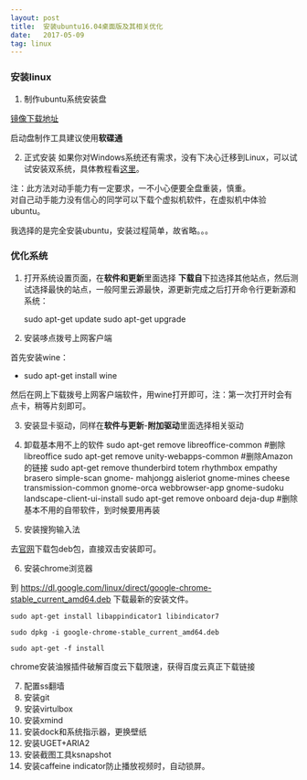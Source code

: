 ```yaml
---
layout: post
title:  安装ubuntu16.04桌面版及其相关优化
date:   2017-05-09
tag: linux
---
```


### 安装linux
1. 制作ubuntu系统安装盘
  
[镜像下载地址](http://releases.ubuntu.com/16.04/)

启动盘制作工具建议使用**软碟通**

2. 正式安装
如果你对Windows系统还有需求，没有下决心迁移到Linux，可以试试安装双系统，具体教程看[这里](http://www.jianshu.com/p/16b36b912b02)。

注：此方法对动手能力有一定要求，一不小心便要全盘重装，慎重。  
对自己动手能力没有信心的同学可以下载个虚拟机软件，在虚拟机中体验ubuntu。

我选择的是完全安装ubuntu，安装过程简单，故省略。。。

### 优化系统

1. 打开系统设置页面，在**软件和更新**里面选择  **下载自**下拉选择其他站点，然后测试选择最快的站点，一般阿里云源最快，源更新完成之后打开命令行更新源和系统：

	sudo apt-get update 
	sudo apt-get upgrade

2. 安装哆点拨号上网客户端

首先安装wine：

* sudo apt-get install wine

然后在网上下载拨号上网客户端软件，用wine打开即可，注：第一次打开时会有点卡，稍等片刻即可。


3. 安装显卡驱动，同样在**软件与更新**-**附加驱动**里面选择相关驱动

4. 卸载基本用不上的软件
	sudo apt-get remove libreoffice-common #删除libreoffice
	sudo apt-get remove unity-webapps-common #删除Amazon的链接
	sudo apt-get remove thunderbird totem rhythmbox empathy brasero simple-scan 		gnome-		mahjongg aisleriot gnome-mines cheese transmission-common
	gnome-orca webbrowser-app gnome-sudoku  landscape-client-ui-install 
	sudo apt-get remove onboard deja-dup #删除基本不用的自带软件，到时候要用再装

5. 安装搜狗输入法

去[官网](http://pinyin.sogou.com/linux/?r=pinyin)下载包deb包，直接双击安装即可。

6. 安装chrome浏览器

到 https://dl.google.com/linux/direct/google-chrome-stable_current_amd64.deb 下载最新的安装文件。

	sudo apt-get install libappindicator1 libindicator7  

	sudo dpkg -i google-chrome-stable_current_amd64.deb   

	sudo apt-get -f install

chrome安装油猴插件破解百度云下载限速，获得百度云真正下载链接

7. 配置ss翻墙
8. 安装git
9. 安装virtulbox
10. 安装xmind
11. 安装dock和系统指示器，更换壁纸
12. 安装UGET+ARIA2
13. 安装截图工具ksnapshot
14. 安装caffeine indicator防止播放视频时，自动锁屏。	
	








